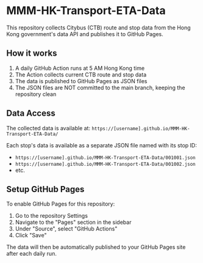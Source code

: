 # MMM-HK-Transport-ETA-Data

This repository collects Citybus (CTB) route and stop data from the Hong Kong government's data API and publishes it to GitHub Pages.

## How it works

1. A daily GitHub Action runs at 5 AM Hong Kong time
2. The Action collects current CTB route and stop data
3. The data is published to GitHub Pages as JSON files
4. The JSON files are NOT committed to the main branch, keeping the repository clean

## Data Access

The collected data is available at: `https://[username].github.io/MMM-HK-Transport-ETA-Data/`

Each stop's data is available as a separate JSON file named with its stop ID:

- `https://[username].github.io/MMM-HK-Transport-ETA-Data/001001.json`
- `https://[username].github.io/MMM-HK-Transport-ETA-Data/001002.json`
- etc.

## Setup GitHub Pages

To enable GitHub Pages for this repository:

1. Go to the repository Settings
2. Navigate to the "Pages" section in the sidebar
3. Under "Source", select "GitHub Actions"
4. Click "Save"

The data will then be automatically published to your GitHub Pages site after each daily run.
